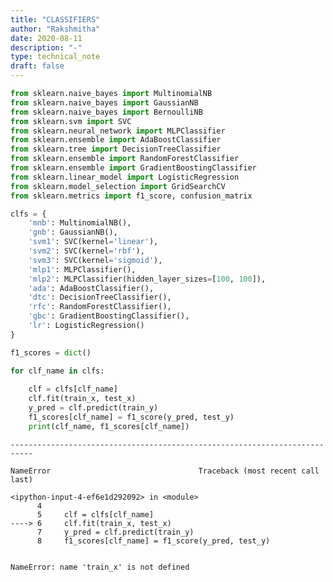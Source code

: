 ```yaml
---
title: "CLASSIFIERS"
author: "Rakshmitha"
date: 2020-08-11
description: "-"
type: technical_note
draft: false
---
```


```python
from sklearn.naive_bayes import MultinomialNB
from sklearn.naive_bayes import GaussianNB
from sklearn.naive_bayes import BernoulliNB
from sklearn.svm import SVC
from sklearn.neural_network import MLPClassifier
from sklearn.ensemble import AdaBoostClassifier
from sklearn.tree import DecisionTreeClassifier
from sklearn.ensemble import RandomForestClassifier
from sklearn.ensemble import GradientBoostingClassifier
from sklearn.linear_model import LogisticRegression
from sklearn.model_selection import GridSearchCV
from sklearn.metrics import f1_score, confusion_matrix
```


```python
clfs = {
    'mnb': MultinomialNB(),
    'gnb': GaussianNB(),
    'svm1': SVC(kernel='linear'),
    'svm2': SVC(kernel='rbf'),
    'svm3': SVC(kernel='sigmoid'),
    'mlp1': MLPClassifier(),
    'mlp2': MLPClassifier(hidden_layer_sizes=[100, 100]),
    'ada': AdaBoostClassifier(),
    'dtc': DecisionTreeClassifier(),
    'rfc': RandomForestClassifier(),
    'gbc': GradientBoostingClassifier(),
    'lr': LogisticRegression()
}
```


```python
f1_scores = dict()

for clf_name in clfs:
    
    clf = clfs[clf_name]
    clf.fit(train_x, test_x)
    y_pred = clf.predict(train_y)
    f1_scores[clf_name] = f1_score(y_pred, test_y)
    print(clf_name, f1_scores[clf_name])
```


    ---------------------------------------------------------------------------

    NameError                                 Traceback (most recent call last)

    <ipython-input-4-ef6e1d292092> in <module>
          4 
          5     clf = clfs[clf_name]
    ----> 6     clf.fit(train_x, test_x)
          7     y_pred = clf.predict(train_y)
          8     f1_scores[clf_name] = f1_score(y_pred, test_y)


    NameError: name 'train_x' is not defined



```python

```

